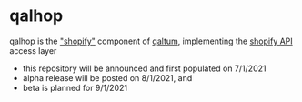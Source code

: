 # qalhop

qalhop is the ["shopify"](https://www.shopify.com) component of [qaltum](https://github.com/qaltum/qaltum), implementing the [shopify API](https://shopify.dev/concepts/about-apis) access layer

- this repository will be announced and first populated on 7/1/2021
- alpha release will be posted on 8/1/2021, and
- beta is planned for 9/1/2021
